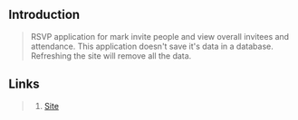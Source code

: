 ## Introduction

> RSVP application for mark invite people and view overall invitees and attendance.
> This application doesn't save it's data in a database. Refreshing the site will remove all the data.

## Links

> 1. [Site](https://rsvp-react-mc.netlify.app/)
